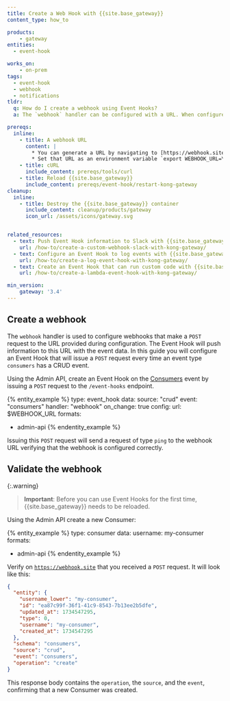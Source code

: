 ```yaml
---
title: Create a Web Hook with {{site.base_gateway}}
content_type: how_to

products:
    - gateway
entities:
  - event-hook

works_on:
    - on-prem
tags:
  - event-hook
  - webhook
  - notifications
tldr: 
  q: How do I create a webhook using Event Hooks?
  a: The `webhook` handler can be configured with a URL. When configured, the Event Hook will listen for the event and push information to the configured URL.

prereqs:
  inline:
    - title: A webhook URL
      content: |
        * You can generate a URL by navigating to [https://webhook.site](https://webhook.site) and copying the free URL.
        * Set that URL as an environment variable `export WEBHOOK_URL=YOUR_URL`.
    - title: cURL
      include_content: prereqs/tools/curl
    - title: Reload {{site.base_gateway}}
      include_content: prereqs/event-hook/restart-kong-gateway
cleanup:
  inline:
    - title: Destroy the {{site.base_gateway}} container
      include_content: cleanup/products/gateway
      icon_url: /assets/icons/gateway.svg


related_resources:
  - text: Push Event Hook information to Slack with {{site.base_gateway}}
    url: /how-to/create-a-custom-webhook-slack-with-kong-gateway/
  - text: Configure an Event Hook to log events with {{site.base_gateway}}
    url: /how-to/create-a-log-event-hook-with-kong-gateway/
  - text: Create an Event Hook that can run custom code with {{site.base_gateway}}
    url: /how-to/create-a-lambda-event-hook-with-kong-gateway/

min_version:
    gateway: '3.4'
---
```


## Create a webhook

The `webhook` handler is used to configure webhooks that make a `POST` request to the URL provided during configuration. The Event Hook will push information to this URL with the event data. In this guide you will configure an Event Hook that will issue a `POST` request every time an event type `consumers` has a CRUD event. 

Using the Admin API, create an Event Hook on the [Consumers](/gateway/entities/consumer/) event by issuing a `POST` request to the `/event-hooks` endpoint.

{% entity_example %}
type: event_hook
data:
  source: "crud"
  event: "consumers"
  handler: "webhook"
  on_change: true
  config:
    url: $WEBHOOK_URL
formats:
  - admin-api
{% endentity_example %}

Issuing this `POST` request will send a request of type `ping` to the webhook URL verifying that the webhook is configured correctly.


## Validate the webhook

{:.warning}
> **Important**:  Before you can use Event Hooks for the first time, {{site.base_gateway}} needs to be reloaded.

Using the Admin API create a new Consumer: 

{% entity_example %}
type: consumer
data:
  username: my-consumer
formats:
  - admin-api
{% endentity_example %}

Verify on [`https://webhook.site`](https://webhook.site) that you received a `POST` request. It will look like this: 

```json
{
  "entity": {
    "username_lower": "my-consumer",
    "id": "ea87c99f-36f1-41c9-8543-7b13ee2b5dfe",
    "updated_at": 1734547295,
    "type": 0,
    "username": "my-consumer",
    "created_at": 1734547295
  },
  "schema": "consumers",
  "source": "crud",
  "event": "consumers",
  "operation": "create"
}
```

This response body contains the `operation`, the `source`, and the `event`, confirming that a new Consumer was created.
